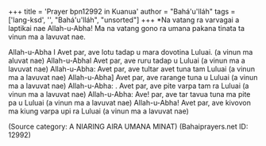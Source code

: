 +++
title = 'Prayer bpn12992 in Kuanua'
author = "Bahá'u'lláh"
tags = ['lang-ksd', '', "Bahá'u'lláh", "unsorted"]
+++
*Na vatang ra varvagai a laptikai nae Allah-u-Abha! Ma na vatang gono ra umana pakana tinata ta vinun ma a lavuvat nae. 

Allah-u-Abha I 
Avet par, ave lotu tadap u mara dovotina Luluai. (a vinun ma aluvat nae) 
Allah-u-Abhal 
Avet par, ave ruru tadap u Luluai (a vinun ma a lavuvat nae) 
Allah-u-Abha: 
Avet par, ave tultar avet tuna tam Luluai (a vinun ma a lavuvat nae) 
Allah-u-Abha] 
Avet par, ave rarange tuna u Luluai (a vinun ma a lavuvat nae) 
Allah-u-Abha: 
. Avet par, ave pite varpa tam ra Luluai (a vinun ma a lavuvat nae) 
Allah-u-Abha: 
Ave! par, ave tar tavua tuna ma pite pa u Luluai (a vinun ma a lavuvat nae) 
Allah-u-Abha! 
Avet par, ave kivovon ma kiung varpa upi ra Luluai (a vinun ma a lavuvat nae)

(Source category: A NIARING AIRA UMANA MINAT)
(Bahaiprayers.net ID: 12992)
